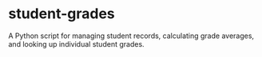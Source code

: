 # student-grades
A Python script for managing student records, calculating grade averages, and looking up individual student grades.

